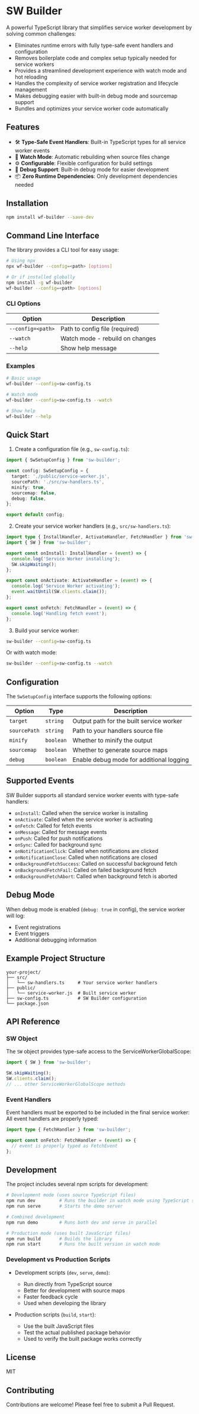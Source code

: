 # SW Builder

A powerful TypeScript library that simplifies service worker development by solving common challenges:

- Eliminates runtime errors with fully type-safe event handlers and configuration
- Removes boilerplate code and complex setup typically needed for service workers
- Provides a streamlined development experience with watch mode and hot reloading
- Handles the complexity of service worker registration and lifecycle management
- Makes debugging easier with built-in debug mode and sourcemap support
- Bundles and optimizes your service worker code automatically

## Features

- 🛠 **Type-Safe Event Handlers**: Built-in TypeScript types for all service worker events
- 🔄 **Watch Mode**: Automatic rebuilding when source files change
- ⚙️ **Configurable**: Flexible configuration for build settings
- 🐛 **Debug Support**: Built-in debug mode for easier development
- 📦 **Zero Runtime Dependencies**: Only development dependencies needed

## Installation

```bash
npm install wf-builder --save-dev
```

## Command Line Interface

The library provides a CLI tool for easy usage:

```bash
# Using npx
npx wf-builder --config=<path> [options]

# Or if installed globally
npm install -g wf-builder
wf-builder --config=<path> [options]
```

### CLI Options

| Option | Description |
|--------|-------------|
| `--config=<path>` | Path to config file (required) |
| `--watch` | Watch mode - rebuild on changes |
| `--help` | Show help message |

### Examples

```bash
# Basic usage
wf-builder --config=sw-config.ts

# Watch mode
wf-builder --config=sw-config.ts --watch

# Show help
wf-builder --help
```

## Quick Start

1. Create a configuration file (e.g., `sw-config.ts`):

```typescript
import { SwSetupConfig } from 'sw-builder';

const config: SwSetupConfig = {
  target: './public/service-worker.js',
  sourcePath: './src/sw-handlers.ts',
  minify: true,
  sourcemap: false,
  debug: false,
};

export default config;
```

2. Create your service worker handlers (e.g., `src/sw-handlers.ts`):

```typescript
import type { InstallHandler, ActivateHandler, FetchHandler } from 'sw-builder';
import { SW } from 'sw-builder';

export const onInstall: InstallHandler = (event) => {
  console.log('Service Worker installing');
  SW.skipWaiting();
};

export const onActivate: ActivateHandler = (event) => {
  console.log('Service Worker activating');
  event.waitUntil(SW.clients.claim());
};

export const onFetch: FetchHandler = (event) => {
  console.log('Handling fetch event');
};
```

3. Build your service worker:

```bash
sw-builder --config=sw-config.ts
```

Or with watch mode:

```bash
sw-builder --config=sw-config.ts --watch
```

## Configuration

The `SwSetupConfig` interface supports the following options:

| Option | Type | Description |
|--------|------|-------------|
| `target` | `string` | Output path for the built service worker |
| `sourcePath` | `string` | Path to your handlers source file |
| `minify` | `boolean` | Whether to minify the output |
| `sourcemap` | `boolean` | Whether to generate source maps |
| `debug` | `boolean` | Enable debug mode for additional logging |

## Supported Events

SW Builder supports all standard service worker events with type-safe handlers:

- `onInstall`: Called when the service worker is installing
- `onActivate`: Called when the service worker is activating
- `onFetch`: Called for fetch events
- `onMessage`: Called for message events
- `onPush`: Called for push notifications
- `onSync`: Called for background sync
- `onNotificationClick`: Called when notifications are clicked
- `onNotificationClose`: Called when notifications are closed
- `onBackgroundFetchSuccess`: Called on successful background fetch
- `onBackgroundFetchFail`: Called on failed background fetch
- `onBackgroundFetchAbort`: Called when background fetch is aborted

## Debug Mode

When debug mode is enabled (`debug: true` in config), the service worker will log:
- Event registrations
- Event triggers
- Additional debugging information

## Example Project Structure

```
your-project/
├── src/
│   └── sw-handlers.ts     # Your service worker handlers
├── public/
│   └── service-worker.js  # Built service worker
├── sw-config.ts           # SW Builder configuration
└── package.json
```

## API Reference

### SW Object

The `SW` object provides type-safe access to the ServiceWorkerGlobalScope:

```typescript
import { SW } from 'sw-builder';

SW.skipWaiting();
SW.clients.claim();
// ... other ServiceWorkerGlobalScope methods
```

### Event Handlers

Event handlers must be exported to be included in the final service worker:
All event handlers are properly typed:

```typescript
import type { FetchHandler } from 'sw-builder';

export const onFetch: FetchHandler = (event) => {
  // event is properly typed as FetchEvent
};
```

## Development

The project includes several npm scripts for development:

```bash
# Development mode (uses source TypeScript files)
npm run dev         # Runs the builder in watch mode using TypeScript source
npm run serve       # Starts the demo server

# Combined development
npm run demo        # Runs both dev and serve in parallel

# Production mode (uses built JavaScript files)
npm run build       # Builds the library
npm run start       # Runs the built version in watch mode
```

### Development vs Production Scripts

- Development scripts (`dev`, `serve`, `demo`):
  - Run directly from TypeScript source
  - Better for development with source maps
  - Faster feedback cycle
  - Used when developing the library

- Production scripts (`build`, `start`):
  - Use the built JavaScript files
  - Test the actual published package behavior
  - Used to verify the built package works correctly

## License

MIT

## Contributing

Contributions are welcome! Please feel free to submit a Pull Request.
